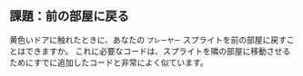 ## 課題：前の部屋に戻る

黄色いドアに触れたときに、あなたの `プレーヤー` スプライトを前の部屋に戻すことはできますか。 これに必要なコードは、スプライトを隣の部屋に移動させるためにすでに追加したコードと非常によく似ています。